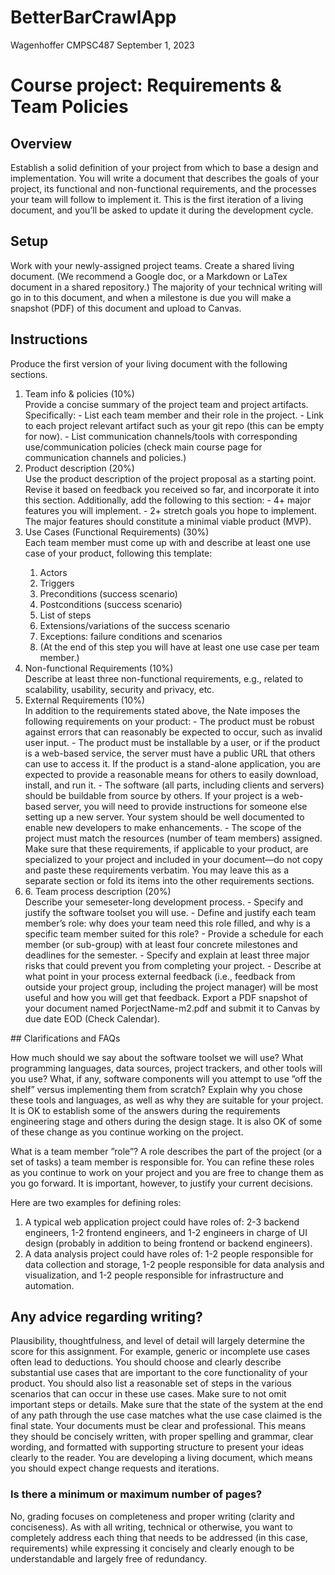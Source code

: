 # BetterBarCrawlApp
Wagenhoffer
CMPSC487
September 1, 2023

# Course project: Requirements & Team Policies

## Overview
Establish a solid definition of your project from which to base a design and implementation. You will
write a document that describes the goals of your project, its functional and non-functional requirements,
and the processes your team will follow to implement it. This is the first iteration of a living document,
and you’ll be asked to update it during the development cycle.
## Setup
Work with your newly-assigned project teams.
Create a shared living document. (We recommend a Google doc, or a Markdown or LaTex document
in a shared repository.) The majority of your technical writing will go in to this document, and when a
milestone is due you will make a snapshot (PDF) of this document and upload to Canvas.
## Instructions
Produce the first version of your living document with the following sections.
<ol>
  <li>Team info & policies (10%)</li>
  Provide a concise summary of the project team and project artifacts. Specifically:
  - List each team member and their role in the project.
  - Link to each project relevant artifact such as your git repo (this can be empty for now).
  - List communication channels/tools with corresponding use/communication policies (check main
  course page for communication channels and policies.)
  <li>Product description (20%)</li>
  Use the product description of the project proposal as a starting point. Revise it based on feedback you
  received so far, and incorporate it into this section. Additionally, add the following to this section:
  - 4+ major features you will implement.
  - 2+ stretch goals you hope to implement.
  The major features should constitute a minimal viable product (MVP).
  <li>Use Cases (Functional Requirements) (30%)</li>
  Each team member must come up with and describe at least one use case of your product, following
  this template:
  <ol>
    <li>Actors</li>
    <li>Triggers</li>
    <li>Preconditions (success scenario)</li>
    <li>Postconditions (success scenario)</li>
    <li>List of steps</li>
    <li>Extensions/variations of the success scenario</li>
    <li>Exceptions: failure conditions and scenarios</li>
    <li>(At the end of this step you will have at least one use case per team member.)</li>
  </ol>
  <li>Non-functional Requirements (10%)</li>
  Describe at least three non-functional requirements, e.g., related to scalability, usability, security and
  privacy, etc.
  
  <li>External Requirements (10%)</li>
  In addition to the requirements stated above, the Nate imposes the following requirements on your
  product:
  - The product must be robust against errors that can reasonably be expected to occur, such as invalid
  user input.
  - The product must be installable by a user, or if the product is a web-based service, the server must
  have a public URL that others can use to access it. If the product is a stand-alone application, you
  are expected to provide a reasonable means for others to easily download, install, and run it.
  - The software (all parts, including clients and servers) should be buildable from source by others. If
  your project is a web-based server, you will need to provide instructions for someone else setting up a
  new server. Your system should be well documented to enable new developers to make enhancements.
  - The scope of the project must match the resources (number of team members) assigned.
  Make sure that these requirements, if applicable to your product, are specialized to your project and
  included in your document—do not copy and paste these requirements verbatim. You may leave this as a
  separate section or fold its items into the other requirements sections.
  <li>6. Team process description (20%)</li>
  Describe your semeseter-long development process.
  - Specify and justify the software toolset you will use.
  - Define and justify each team member’s role: why does your team need this role filled, and why is
  a specific team member suited for this role?
  - Provide a schedule for each member (or sub-group) with at least four concrete milestones and
  deadlines for the semester.
  - Specify and explain at least three major risks that could prevent you from completing your project.
  - Describe at what point in your process external feedback (i.e., feedback from outside your project
  group, including the project manager) will be most useful and how you will get that feedback.
  Export a PDF snapshot of your document named PorjectName-m2.pdf and submit it to Canvas by due
  date EOD (Check Calendar).
</ol>
## Clarifications and FAQs

How much should we say about the software toolset we will use? What programming languages,
data sources, project trackers, and other tools will you use? What, if any, software components will you
attempt to use ”off the shelf” versus implementing them from scratch? Explain why you chose these tools
and languages, as well as why they are suitable for your project.
It is OK to establish some of the answers during the requirements engineering stage and others during
the design stage. It is also OK of some of these change as you continue working on the project.

What is a team member ”role”? A role describes the part of the project (or a set of tasks) a team
member is responsible for. You can refine these roles as you continue to work on your project and you are
free to change them as you go forward. It is important, however, to justify your current decisions.

Here are two examples for defining roles:
1. A typical web application project could have roles of: 2-3 backend engineers, 1-2 frontend engineers,
and 1-2 engineers in charge of UI design (probably in addition to being frontend or backend engineers).
2. A data analysis project could have roles of: 1-2 people responsible for data collection and storage, 1-2
people responsible for data analysis and visualization, and 1-2 people responsible for infrastructure and
automation.
## Any advice regarding writing?
Plausibility, thoughtfulness, and level of detail will largely determine the score for this assignment. For
example, generic or incomplete use cases often lead to deductions. You should choose and clearly describe
substantial use cases that are important to the core functionality of your product. You should also list a
reasonable set of steps in the various scenarios that can occur in these use cases. Make sure to not omit
important steps or details. Make sure that the state of the system at the end of any path through the use
case matches what the use case claimed is the final state.
Your documents must be clear and professional. This means they should be concisely written, with
proper spelling and grammar, clear wording, and formatted with supporting structure to present your
ideas clearly to the reader.
You are developing a living document, which means you should expect change requests and iterations.
### Is there a minimum or maximum number of pages?
No, grading focuses on completeness and proper writing (clarity and conciseness). As with all writing,
technical or otherwise, you want to completely address each thing that needs to be addressed (in this case,
requirements) while expressing it concisely and clearly enough to be understandable and largely free of
redundancy.
